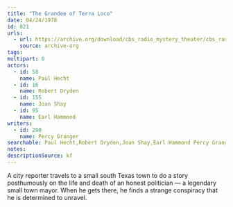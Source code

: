 ```yaml
---
title: "The Grandee of Terra Loco"
date: 04/24/1978
id: 821
urls: 
  - url: https://archive.org/download/cbs_radio_mystery_theater/cbs_radio_mystery_theater-0801-0850.zip/cbs_radio_mystery_theater-0801-0850%2Fcbsrmt_0821_the_grandee_of_terra_loco.mp3
    source: archive-org
tags: 
multipart: 0
actors:  
  - id: 58
    name: Paul Hecht  
  - id: 16
    name: Robert Dryden  
  - id: 155
    name: Joan Shay  
  - id: 95
    name: Earl Hammond
writers:  
  - id: 290
    name: Percy Granger
searchable: Paul Hecht,Robert Dryden,Joan Shay,Earl Hammond Percy Granger
notes: 
descriptionSource: kf
---
```

A city reporter travels to a small south Texas town to do a story posthumously on the life and death of an honest politician — a legendary small town mayor. When he gets there, he finds a strange conspiracy that he is determined to unravel.
